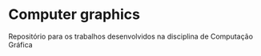 # Computer graphics
Repositório para os trabalhos desenvolvidos na disciplina de Computação Gráfica

